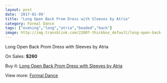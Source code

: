 ```yaml
---
layout: post
date: '2017-01-09'
title: "Long Open Back Prom Dress with Sleeves by Atria"
category: Formal Dance
tags: ["evening","long","atria","beaded","back"]
image: http://img.transblink.com/22007-thickbox_default/long-open-back-prom-dress-with-sleeves-by-atria.jpg
---
```

Long Open Back Prom Dress with Sleeves by Atria

On Sales: **$260**
<a href="https://www.transblink.com/en/formal-dance/6979-long-open-back-prom-dress-with-sleeves-by-atria.html"><amp-img layout="responsive" width="600" height="600" src="//img.transblink.com/22007-thickbox_default/long-open-back-prom-dress-with-sleeves-by-atria.jpg" alt="Long Open Back Prom Dress with Sleeves by Atria 0" /></a>
<a href="https://www.transblink.com/en/formal-dance/6979-long-open-back-prom-dress-with-sleeves-by-atria.html"><amp-img layout="responsive" width="600" height="600" src="//img.transblink.com/22008-thickbox_default/long-open-back-prom-dress-with-sleeves-by-atria.jpg" alt="Long Open Back Prom Dress with Sleeves by Atria 1" /></a>

Buy it: [Long Open Back Prom Dress with Sleeves by Atria](https://www.transblink.com/en/formal-dance/6979-long-open-back-prom-dress-with-sleeves-by-atria.html "Long Open Back Prom Dress with Sleeves by Atria")

View more: [Formal Dance](https://www.transblink.com/en/6-formal-dance "Formal Dance")